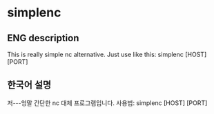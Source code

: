 # simplenc
## ENG description
This is really simple nc alternative.
Just use like this:
  simplenc [HOST] [PORT]
  
## 한국어 설명
저---엉말 간단한 nc 대체 프로그램입니다.
사용법:
  simplenc [HOST] [PORT]
